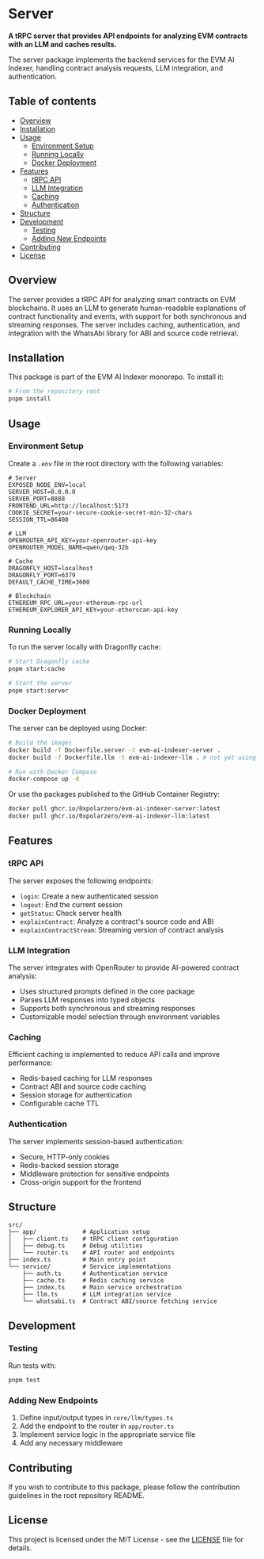 # Server

**A tRPC server that provides API endpoints for analyzing EVM contracts with an LLM and caches results.**

The server package implements the backend services for the EVM AI Indexer, handling contract analysis requests, LLM integration, and authentication.

## Table of contents

- [Overview](#overview)
- [Installation](#installation)
- [Usage](#usage)
  - [Environment Setup](#environment-setup)
  - [Running Locally](#running-locally)
  - [Docker Deployment](#docker-deployment)
- [Features](#features)
  - [tRPC API](#trpc-api)
  - [LLM Integration](#llm-integration)
  - [Caching](#caching)
  - [Authentication](#authentication)
- [Structure](#structure)
- [Development](#development)
  - [Testing](#testing)
  - [Adding New Endpoints](#adding-new-endpoints)
- [Contributing](#contributing)
- [License](#license)

## Overview

The server provides a tRPC API for analyzing smart contracts on EVM blockchains. It uses an LLM to generate human-readable explanations of contract functionality and events, with support for both synchronous and streaming responses. The server includes caching, authentication, and integration with the WhatsAbi library for ABI and source code retrieval.

## Installation

This package is part of the EVM AI Indexer monorepo. To install it:

```bash
# From the repository root
pnpm install
```

## Usage

### Environment Setup

Create a `.env` file in the root directory with the following variables:

```
# Server
EXPOSED_NODE_ENV=local
SERVER_HOST=0.0.0.0
SERVER_PORT=8888
FRONTEND_URL=http://localhost:5173
COOKIE_SECRET=your-secure-cookie-secret-min-32-chars
SESSION_TTL=86400

# LLM
OPENROUTER_API_KEY=your-openrouter-api-key
OPENROUTER_MODEL_NAME=qwen/qwq-32b

# Cache
DRAGONFLY_HOST=localhost
DRAGONFLY_PORT=6379
DEFAULT_CACHE_TIME=3600

# Blockchain
ETHEREUM_RPC_URL=your-ethereum-rpc-url
ETHEREUM_EXPLORER_API_KEY=your-etherscan-api-key
```

### Running Locally

To run the server locally with Dragonfly cache:

```bash
# Start Dragonfly cache
pnpm start:cache

# Start the server
pnpm start:server
```

### Docker Deployment

The server can be deployed using Docker:

```bash
# Build the images
docker build -f Dockerfile.server -t evm-ai-indexer-server .
docker build -f Dockerfile.llm -t evm-ai-indexer-llm . # not yet using a local LLM

# Run with Docker Compose
docker-compose up -d
```

Or use the packages published to the GitHub Container Registry:

```bash
docker pull ghcr.io/0xpolarzero/evm-ai-indexer-server:latest
docker pull ghcr.io/0xpolarzero/evm-ai-indexer-llm:latest
```

## Features

### tRPC API

The server exposes the following endpoints:

- `login`: Create a new authenticated session
- `logout`: End the current session
- `getStatus`: Check server health
- `explainContract`: Analyze a contract's source code and ABI
- `explainContractStream`: Streaming version of contract analysis

### LLM Integration

The server integrates with OpenRouter to provide AI-powered contract analysis:

- Uses structured prompts defined in the core package
- Parses LLM responses into typed objects
- Supports both synchronous and streaming responses
- Customizable model selection through environment variables

### Caching

Efficient caching is implemented to reduce API calls and improve performance:

- Redis-based caching for LLM responses
- Contract ABI and source code caching
- Session storage for authentication
- Configurable cache TTL

### Authentication

The server implements session-based authentication:

- Secure, HTTP-only cookies
- Redis-backed session storage
- Middleware protection for sensitive endpoints
- Cross-origin support for the frontend

## Structure

```
src/
├── app/             # Application setup
│   ├── client.ts    # tRPC client configuration
│   ├── debug.ts     # Debug utilities
│   └── router.ts    # API router and endpoints
├── index.ts         # Main entry point
└── service/         # Service implementations
    ├── auth.ts      # Authentication service
    ├── cache.ts     # Redis caching service
    ├── index.ts     # Main service orchestration
    ├── llm.ts       # LLM integration service
    └── whatsabi.ts  # Contract ABI/source fetching service
```

## Development

### Testing

Run tests with:

```bash
pnpm test
```

### Adding New Endpoints

1. Define input/output types in `core/llm/types.ts`
2. Add the endpoint to the router in `app/router.ts`
3. Implement service logic in the appropriate service file
4. Add any necessary middleware

## Contributing

If you wish to contribute to this package, please follow the contribution guidelines in the root repository README.

## License

This project is licensed under the MIT License - see the [LICENSE](../../LICENSE) file for details.
